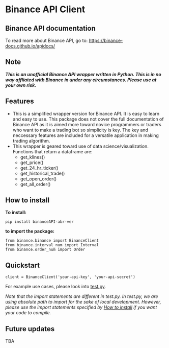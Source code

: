 ﻿# Binance API Client
 
## Binance API documentation
  To read more about Binance API, go to: https://binance-docs.github.io/apidocs/
  
## Note

***This is an unofficial Binance API wrapper written in Python. This is in no way affliated with Binance in under any circumstances. Please use at your own risk.***

## Features

* This is a simplified wrapper version for Binance API. It is easy to learn and easy to use. This package does not cover the full documentation of Binance API as it is aimed more toward novice programmers or traders who want to make a trading bot so simplicity is key. The key and neccessary features are included for a versatile application in making trading algorithm.
* This wrapper is geared toward use of data science/visualization. Functions that return a dataframe are:
     * get_klines()
     * get_price()
     * get_24_hr_ticker()
     * get_historical_trade()
     * get_open_order()
     * get_all_order()

## How to install

**To install:**

```
pip install binanceAPI-abr-ver
```

**to import the package:**

```
from binance.binance import BinanceClient
from binance.interval_num import Interval
from binance.order_num import Order
```

## Quickstart

```
client = BinanceClient('your-api-key', 'your-api-secret')
```

For example use cases, please look into [test.py](https://github.com/mrhuytran/bnb-api-wrapper/blob/master/test.py). 

*Note that the import statements are different in test.py.*
*In test.py, we are using absolute path to import for the sake of local development.*
*However, please use the import statements specified by [How to install](https://github.com/mrhuytran/bnb-api-wrapper/blob/master/README.md#L33) if you want your code to compile.* 

## Future updates

TBA
